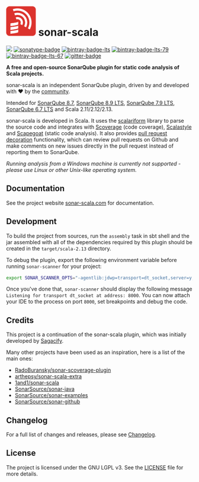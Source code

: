 <h1 align="left"> <img src="./img/sonar-scala.svg" height="80px"> sonar-scala</h1>

![](https://img.shields.io/github/workflow/status/sonar-scala/sonar-scala/Release/master)
[![sonatype-badge]][sonatype] [![bintray-badge-lts]][bintray-lts]
[![bintray-badge-lts-79]][bintray-lts-79]
[![bintray-badge-lts-67]][bintray-lts-67] [![gitter-badge]][gitter]

[sonatype]:
  https://s01.oss.sonatype.org/content/repositories/releases/com/sonar-scala/sonar-scala_2.13/8.7.0/sonar-scala_2.13-8.7.0-assembly.jar
[sonatype-badge]: https://img.shields.io/badge/Download-8.7.0-blue.svg
[bintray-badge-lts]:
  https://img.shields.io/badge/Download-8.9.0_(for_SonarQube_8.9_LTS)-blue.svg
[bintray-badge-lts-79]:
  https://img.shields.io/badge/Download-7.9.0_(for_SonarQube_7.9_LTS)-blue.svg
[bintray-badge-lts-67]:
  https://img.shields.io/badge/Download-6.8.0_(for_SonarQube_6.7_LTS)-blue.svg
[bintray-lts]: https://bintray.com/mwz/maven/sonar-scala/8.9.0/link
[bintray-lts-79]:
  https://bintray.com/mwz/maven/sonar-scala/7.9.0/link
[bintray-lts-67]:
  https://bintray.com/mwz/maven/sonar-scala/6.8.0/link
[gitter]: https://gitter.im/sonar-scala/sonar-scala
[gitter-badge]:
  https://img.shields.io/gitter/room/sonar-scala/sonar-scala.svg?colorB=46BC99&label=Chat

**A free and open-source SonarQube plugin for static code analysis of Scala
projects.**

sonar-scala is an independent SonarQube plugin, driven by and developed with
:heart: by the
[community](https://github.com/mwz/sonar-scala/graphs/contributors).

Intended for [SonarQube 8.7](https://www.sonarqube.org/sonarqube-8-7),
[SonarQube 8.9 LTS](https://www.sonarqube.org/sonarqube-8-7),
[SonarQube 7.9 LTS](https://www.sonarqube.org/sonarqube-7-9-lts),
[SonarQube 6.7 LTS](https://www.sonarqube.org/sonarqube-6-7-lts) and Scala
2.11/2.12/2.13.

sonar-scala is developed in Scala. It uses the
[scalariform](https://github.com/scala-ide/scalariform) library to parse the
source code and integrates with [Scoverage](http://scoverage.org) (code
coverage), [Scalastyle](http://www.scalastyle.org) and
[Scapegoat](https://github.com/sksamuel/scapegoat) (static code analysis). It
also provides
[pull request decoration](https://sonar-scala.com/docs/setup/pr-decoration)
functionality, which can review pull requests on Github and make comments on new
issues directly in the pull request instead of reporting them to SonarQube.

_Running analysis from a Windows machine is currently not supported - please use
Linux or other Unix-like operating system._

## Documentation

See the project website [sonar-scala.com](https://sonar-scala.com) for
documentation.

## Development

To build the project from sources, run the `assembly` task in sbt shell and the
jar assembled with all of the dependencies required by this plugin should be
created in the `target/scala-2.13` directory.

To debug the plugin, export the following environment variable before running
`sonar-scanner` for your project:

```bash
export SONAR_SCANNER_OPTS="-agentlib:jdwp=transport=dt_socket,server=y,suspend=y,address=8000"
```

Once you've done that, `sonar-scanner` should display the following message
`Listening for transport dt_socket at address: 8000`. You can now attach your
IDE to the process on port `8000`, set breakpoints and debug the code.

## Credits

This project is a continuation of the sonar-scala plugin, which was initially
developed by [Sagacify](https://github.com/Sagacify/sonar-scala).

Many other projects have been used as an inspiration, here is a list of the main
ones:

- [RadoBuransky/sonar-scoverage-plugin](https://github.com/RadoBuransky/sonar-scoverage-plugin)
- [arthepsy/sonar-scala-extra](https://github.com/arthepsy/sonar-scala-extra)
- [1and1/sonar-scala](https://github.com/1and1/sonar-scala)
- [SonarSource/sonar-java](https://github.com/SonarSource/sonar-java)
- [SonarSource/sonar-examples](https://github.com/SonarSource/sonar-examples)
- [SonarSource/sonar-github](https://docs.sonarqube.org/display/PLUG/GitHub+Plugin)

## Changelog

For a full list of changes and releases, please see
[Changelog](https://sonar-scala.com/docs/changelog).

## License

The project is licensed under the GNU LGPL v3. See the [LICENSE](LICENSE) file
for more details.
